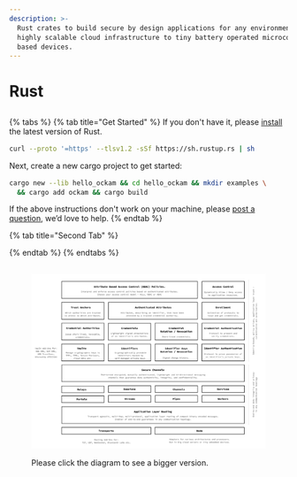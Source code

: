 ```yaml
---
description: >-
  Rust crates to build secure by design applications for any environment – from
  highly scalable cloud infrastructure to tiny battery operated microcontroller
  based devices.
---
```


# Rust

##

{% tabs %}
{% tab title="Get Started" %}
If you don't have it, please [install](https://www.rust-lang.org/tools/install) the latest version of Rust.



```bash
curl --proto '=https' --tlsv1.2 -sSf https://sh.rustup.rs | sh
```



Next, create a new cargo project to get started:

```bash
cargo new --lib hello_ockam && cd hello_ockam && mkdir examples \
  && cargo add ockam && cargo build
```

If the above instructions don't work on your machine, please [post a question](https://github.com/build-trust/ockam/discussions), we’d love to help.
{% endtab %}

{% tab title="Second Tab" %}

{% endtab %}
{% endtabs %}

##



<figure><img src="../../../.gitbook/assets/Screen Shot 2022-10-28 at 10.37.03 AM.png" alt=""><figcaption><p>Please click the diagram to see a bigger version.</p></figcaption></figure>
